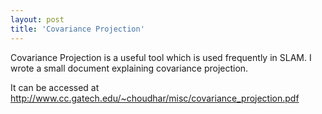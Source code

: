 ```yaml
---
layout: post
title: 'Covariance Projection'
---
```

Covariance Projection is a useful tool which is used frequently in SLAM. I wrote a small document explaining covariance projection.

It can be accessed at <a href="http://www.cc.gatech.edu/~choudhar/misc/covariance_projection.pdf">http://www.cc.gatech.edu/~choudhar/misc/covariance_projection.pdf</a>
